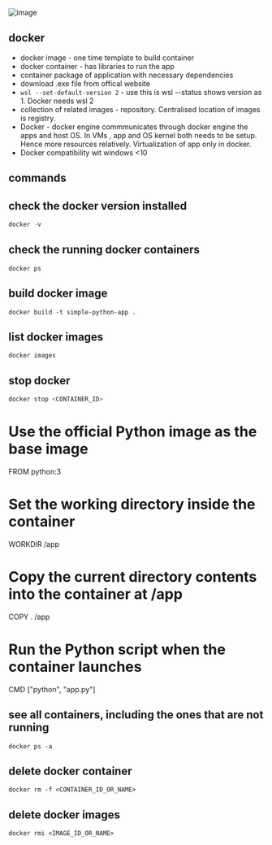 ![image](https://github.com/SHRIDHARKN/data_science/assets/74343939/a8b1a078-8ddb-4f34-b7b7-fb7124f33f2e)

## docker
- docker image - one time template to build container
- docker container - has libraries to run the app
- container package of application with necessary dependencies
- download .exe file from offical website 
- `wsl --set-default-version 2` - use this is wsl --status shows version as 1. Docker needs wsl 2
- collection of related images - repository. Centralised location of images is registry.
- Docker - docker engine commmunicates through docker engine the apps and host OS. In VMs , app and OS kernel both needs to be setup. Hence more resources relatively. Virtualization of app only in docker.
- Docker compatibility wit windows <10

## commands
## check the docker version installed
```python
docker -v
```
## check the running docker containers
```
docker ps
```
## build docker image <br>
```
docker build -t simple-python-app .
```
## list docker images <br>
```
docker images
```
## stop docker
```python
docker stop <CONTAINER_ID>
```
# Use the official Python image as the base image
FROM python:3

# Set the working directory inside the container
WORKDIR /app

# Copy the current directory contents into the container at /app
COPY . /app

# Run the Python script when the container launches
CMD ["python", "app.py"]
## see all containers, including the ones that are not running
```
docker ps -a
```
## delete docker container
```
docker rm -f <CONTAINER_ID_OR_NAME>
```
## delete docker images
```
docker rmi <IMAGE_ID_OR_NAME>
```
